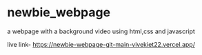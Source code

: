 # newbie_webpage

a webpage with a background video using html,css and javascript


 live link-
https://newbie-webpage-git-main-vivekiet22.vercel.app/
